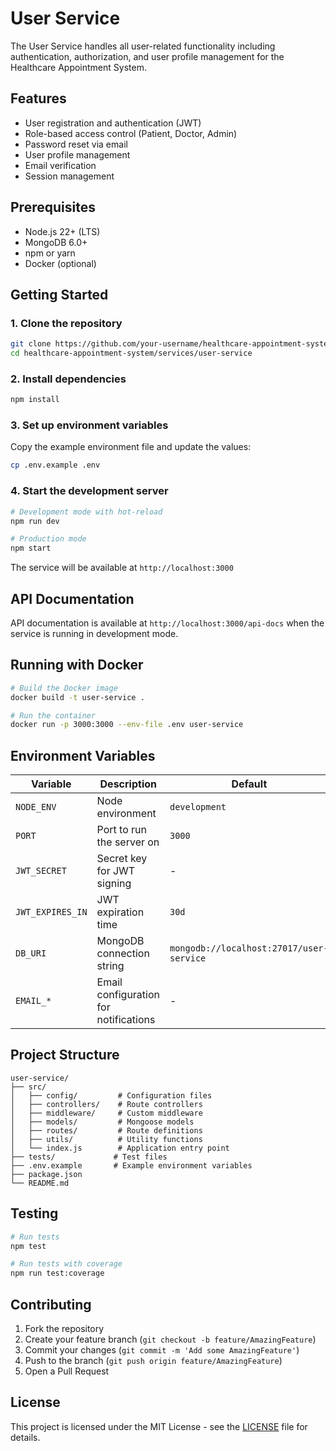 # User Service

The User Service handles all user-related functionality including authentication, authorization, and user profile management for the Healthcare Appointment System.

## Features

- User registration and authentication (JWT)
- Role-based access control (Patient, Doctor, Admin)
- Password reset via email
- User profile management
- Email verification
- Session management

## Prerequisites

- Node.js 22+ (LTS)
- MongoDB 6.0+
- npm or yarn
- Docker (optional)

## Getting Started

### 1. Clone the repository

```bash
git clone https://github.com/your-username/healthcare-appointment-system.git
cd healthcare-appointment-system/services/user-service
```

### 2. Install dependencies

```bash
npm install
```

### 3. Set up environment variables

Copy the example environment file and update the values:

```bash
cp .env.example .env
```

### 4. Start the development server

```bash
# Development mode with hot-reload
npm run dev

# Production mode
npm start
```

The service will be available at `http://localhost:3000`

## API Documentation

API documentation is available at `http://localhost:3000/api-docs` when the service is running in development mode.

## Running with Docker

```bash
# Build the Docker image
docker build -t user-service .

# Run the container
docker run -p 3000:3000 --env-file .env user-service
```

## Environment Variables

| Variable | Description | Default |
|----------|-------------|---------|
| `NODE_ENV` | Node environment | `development` |
| `PORT` | Port to run the server on | `3000` |
| `JWT_SECRET` | Secret key for JWT signing | - |
| `JWT_EXPIRES_IN` | JWT expiration time | `30d` |
| `DB_URI` | MongoDB connection string | `mongodb://localhost:27017/user-service` |
| `EMAIL_*` | Email configuration for notifications | - |

## Project Structure

```
user-service/
├── src/
│   ├── config/         # Configuration files
│   ├── controllers/    # Route controllers
│   ├── middleware/     # Custom middleware
│   ├── models/         # Mongoose models
│   ├── routes/         # Route definitions
│   ├── utils/          # Utility functions
│   └── index.js        # Application entry point
├── tests/             # Test files
├── .env.example       # Example environment variables
├── package.json
└── README.md
```

## Testing

```bash
# Run tests
npm test

# Run tests with coverage
npm run test:coverage
```

## Contributing

1. Fork the repository
2. Create your feature branch (`git checkout -b feature/AmazingFeature`)
3. Commit your changes (`git commit -m 'Add some AmazingFeature'`)
4. Push to the branch (`git push origin feature/AmazingFeature`)
5. Open a Pull Request

## License

This project is licensed under the MIT License - see the [LICENSE](../../LICENSE) file for details.
